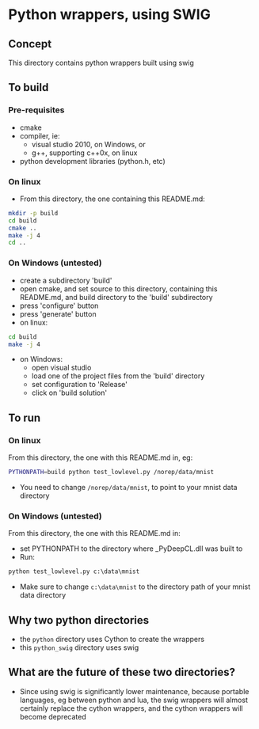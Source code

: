 # Python wrappers, using SWIG

## Concept

This directory contains python wrappers built using swig

## To build

### Pre-requisites

* cmake
* compiler, ie:
  * visual studio 2010, on Windows, or
  * g++, supporting c++0x, on linux
* python development libraries (python.h, etc)

### On linux

* From this directory, the one containing this README.md:
```bash
mkdir -p build
cd build
cmake ..
make -j 4
cd ..
```

### On Windows (untested)

* create a subdirectory 'build'
* open cmake, and set source to this directory, containing this README.md, and build directory to the 'build' subdirectory
* press 'configure' button
* press 'generate' button
* on linux:
```bash
cd build
make -j 4
```
* on Windows:
  * open visual studio
  * load one of the project files from the 'build' directory
  * set configuration to 'Release'
  * click on 'build solution'

## To run

### On linux

From this directory, the one with this README.md in, eg:
```bash
PYTHONPATH=build python test_lowlevel.py /norep/data/mnist
```
* You need to change `/norep/data/mnist`, to point to your mnist data directory

### On Windows (untested)

From this directory, the one with this README.md in:
* set PYTHONPATH to the directory where _PyDeepCL.dll was built to
* Run:
```cmd
python test_lowlevel.py c:\data\mnist
```
  * Make sure to change `c:\data\mnist` to the directory path of your mnist data directory
 
## Why two python directories

* the `python` directory uses Cython to create the wrappers
* this `python_swig` directory uses swig

## What are the future of these two directories?

* Since using swig is significantly lower maintenance, because portable languages, eg between python and lua,
the swig wrappers will almost certainly replace the cython wrappers, and the cython wrappers will become
deprecated

